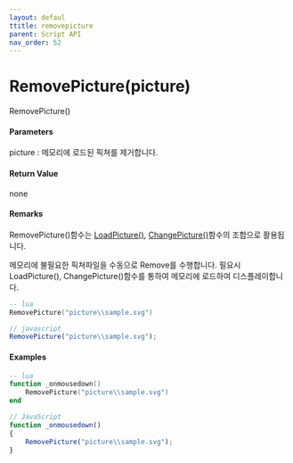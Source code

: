 ```yaml
---
layout: defaul
ttitle: removepicture
parent: Script API
nav_order: 52
---
```

# RemovePicture\(picture\)

RemovePicture\(\)

#### Parameters

picture : 메모리에 로드된 픽쳐를 제거합니다.

#### Return Value

none

#### Remarks

RemovePicture\(\)함수는 [LoadPicture\(\)](/ScriptAPI\LoadPicture.html), [ChangePicture\(\)](/ScriptAPI\ChangePicture.html)함수의 조합으로 활용됩니다.

메모리에 불필요한 픽쳐파일을 수동으로 Remove를 수행합니다. 필요시 LoadPicture\(\), ChangePicture\(\)함수를 통하여 메모리에 로드하여 디스플레이합니다.

```lua
-- lua
RemovePicture("picture\\sample.svg")
```

```js
// javascript
RemovePicture("picture\\sample.svg");
```

#### 

#### Examples

```lua
-- lua
function _onmousedown()
    RemovePicture("picture\\sample.svg")
end
```

```js
// JavaScript
function _onmousedown()
{    
    RemovePicture("picture\\sample.svg");
}
```



